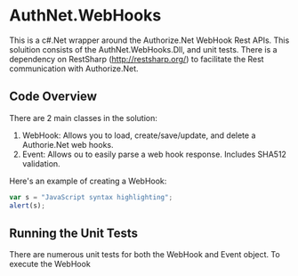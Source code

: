 # AuthNet.WebHooks

This is a c#.Net wrapper around the Authorize.Net WebHook Rest APIs.  This soluition consists of the AuthNet.WebHooks.Dll, and unit tests.  There is a dependency on RestSharp (http://restsharp.org/) to facilitate the Rest communication with Authorize.Net.

## Code Overview

There are 2 main classes in the solution:
1. WebHook:  Allows you to load, create/save/update, and delete a Authorie.Net web hooks.
2. Event: Allows ou to easily parse a web hook response.  Includes SHA512 validation.

Here's an example of creating a WebHook:

```javascript
var s = "JavaScript syntax highlighting";
alert(s);
```


## Running the Unit Tests
There are numerous unit tests for both the WebHook and Event object. To execute the WebHook


